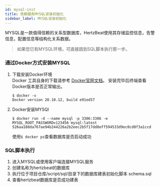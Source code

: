 ```yaml
---
id: mysql-init  
title: 依赖服务MYSQL安装初始化        
sidebar_label: MYSQL安装初始化    
---
```

MYSQL是一款值得信赖的关系型数据库，HertzBeat使用其存储监控信息，告警信息，配置信息等结构化关系数据。  

> 如果您已有MYSQL环境，可直接跳到SQL脚本执行那一步。  

### 通过Docker方式安装MYSQL   
1. 下载安装Docker环境   
   Docker 工具自身的下载请参考 [Docker官网文档](https://docs.docker.com/get-docker/)。
   安装完毕后终端查看Docker版本是否正常输出。  
   ```
   $ docker -v
   Docker version 20.10.12, build e91ed57
   ```
2. Docker安装MYSQl  
   ```
   $ docker run -d --name mysql -p 3306:3306 -e MYSQL_ROOT_PASSWORD=123456 mysql:latest
   526aa188da767ae94b244226a2b2eec2b5f17dd8eff594533d9ec0cd0f3a1ccd
   ```
   使用```$ docker ps```查看数据库是否启动成功

### SQL脚本执行   
1. 进入MYSQL或使用客户端连接MYSQL服务
2. 创建名称为hertzbeat的数据库
3. 执行位于项目仓库/script/sql/目录下的数据库建表初始化脚本 schema.sql
4. 查看hertzbeat数据库是否成功建表

